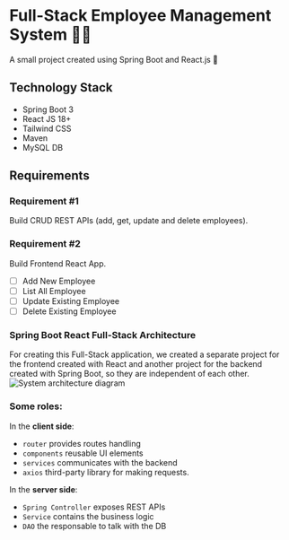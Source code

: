 # Full-Stack Employee Management System 👩‍💻
A small project created using Spring Boot and React.js 💙

## Technology Stack
* Spring Boot 3
* React JS 18+
* Tailwind CSS
* Maven
* MySQL DB

## Requirements 
### Requirement #1
Build CRUD REST APIs (add, get, update and delete employees).

### Requirement #2
Build Frontend React App.

- [ ] Add New Employee
- [ ] List All Employee
- [ ] Update Existing Employee
- [ ] Delete Existing Employee

### Spring Boot React Full-Stack Architecture
For creating this Full-Stack application, we created a separate project for the frontend created with React and another project for the backend created with Spring Boot, so they are independent of each other.
![System architecture diagram](https://i.imgur.com/ol8zvUP.png)


### Some roles:
In the **client side**:
* `router` provides routes handling
* `components` reusable UI elements
* `services` communicates with the backend
* `axios` third-party library for making requests.

In the **server side**:
* `Spring Controller` exposes REST APIs
* `Service` contains the business logic
* `DAO` the responsable to talk with the DB
